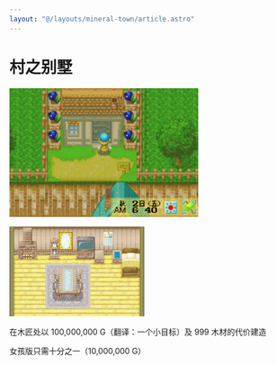 ```yaml
---
layout: "@/layouts/mineral-town/article.astro"
---
```


# 村之别墅

![村之别墅](_村之别墅.png)

![村之别墅2](_村之别墅2.png)

在木匠处以 100,000,000 G（翻译：一个小目标）及 999 木材的代价建造

女孩版只需十分之一（10,000,000 G）
